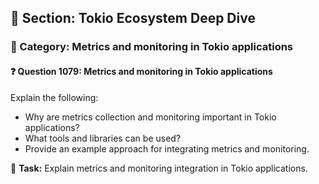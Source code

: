 ## 📘 Section: Tokio Ecosystem Deep Dive  
### 🔹 Category: Metrics and monitoring in Tokio applications  
#### ❓ Question 1079: Metrics and monitoring in Tokio applications

Explain the following:

- Why are metrics collection and monitoring important in Tokio applications?
- What tools and libraries can be used?
- Provide an example approach for integrating metrics and monitoring.

🔧 **Task:** Explain metrics and monitoring integration in Tokio applications.
